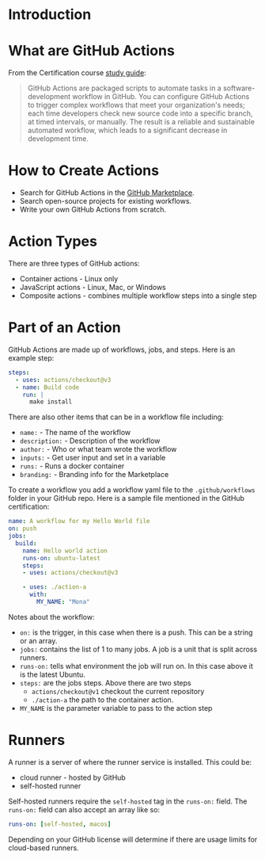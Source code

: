 # Introduction

# What are GitHub Actions

From the Certification course [study guide](https://learn.microsoft.com/en-us/training/modules/github-actions-automate-tasks/2-github-actions-automate-development-tasks):

>GitHub Actions are packaged scripts to automate tasks in a software-development workflow in GitHub. You can configure GitHub Actions to trigger complex workflows that meet your organization's needs; each time developers check new source code into a specific branch, at timed intervals, or manually. The result is a reliable and sustainable automated workflow, which leads to a significant decrease in development time.

# How to Create Actions

- Search for GitHub Actions in the [GitHub Marketplace](https://github.com/marketplace?type=).
- Search open-source projects for existing workflows.
- Write your own GitHub Actions from scratch.

# Action Types

There are three types of GitHub actions:

- Container actions - Linux only
- JavaScript actions - Linux, Mac, or Windows
- Composite actions - combines multiple workflow steps into a single step

# Part of an Action

GitHub Actions are made up of workflows, jobs, and steps. Here is an example step:

```yaml
steps:
  - uses: actions/checkout@v3
  - name: Build code
    run: |
      make install
```

There are also other items that can be in a workflow file including:

- `name:` - The name of the workflow
- `description:` - Description of the workflow
- `author:` - Who or what team wrote the workflow
- `inputs:` - Get user input and set in a variable
- `runs:` - Runs a docker container
- `branding:` - Branding info for the Marketplace

To create a workflow you add a workflow yaml file to the `.github/workflows` folder in your GitHub repo. Here is a sample file mentioned in the GitHub certification:

```yaml
name: A workflow for my Hello World file
on: push
jobs:
  build:
    name: Hello world action
    runs-on: ubuntu-latest
    steps:
    - uses: actions/checkout@v3

    - uses: ./action-a
      with:
        MY_NAME: "Mona"
```

Notes about the workflow:

- `on:` is the trigger, in this case when there is a push. This can be a string or an array.
- `jobs:` contains the list of 1 to many jobs. A job is a unit that is split across runners.
- `runs-on:` tells what environment the job will run on. In this case above it is the latest Ubuntu.
- `steps:` are the jobs steps. Above there are two steps
  - `actions/checkout@v1` checkout the current repository
  - `./action-a` the path to the container action.
- `MY_NAME` is the parameter variable to pass to the action step

# Runners

A runner is a server of where the runner service is installed. This could be:

- cloud runner - hosted by GitHub
- self-hosted runner

Self-hosted runners require the `self-hosted` tag in the `runs-on:` field. The `runs-on:` field can also accept an array like so:

```yaml
runs-on: [self-hosted, macos]
```

Depending on your GitHub license will determine if there are usage limits for cloud-based runners.
